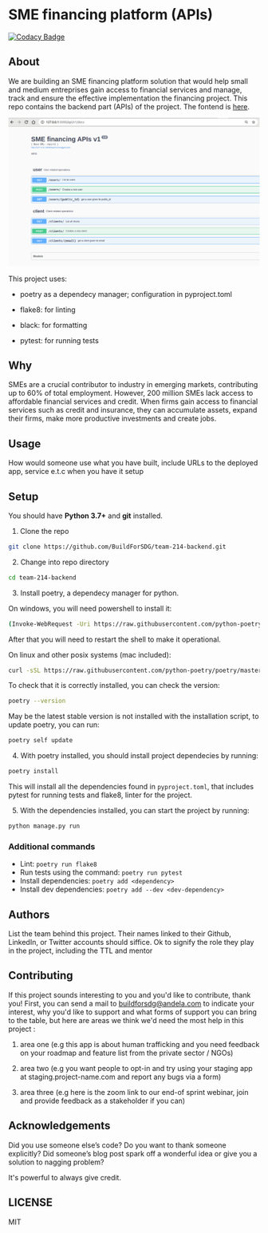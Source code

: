 # SME financing platform (APIs)

[![Codacy Badge](https://img.shields.io/badge/Code%20Quality-D-red)](https://img.shields.io/badge/Code%20Quality-D-red)

## About

We are building an SME financing platform solution that would help small and medium entreprises gain access to financial services and manage, track and ensure the effective implementation the financing project. This repo contains the backend part (APIs) of the project. The fontend is [here](https://github.com/BuildForSDG/.team-214).

![API docs](api_docs.png)

<!-- Once this repo has been setup on Codacy by the TTL, replace the above badge with the actual one from the Codacy dashboard, and add the code coverage badge as well. This is mandatory -->

This project uses:

- poetry as a dependecy manager; configuration in pyproject.toml

- flake8: for linting
- black: for formatting
- pytest: for running tests

## Why

SMEs are a crucial contributor to industry in emerging markets, contributing up to 60% of total employment. However, 200 million SMEs lack access to affordable financial services and credit. When firms gain access to financial services such as credit and insurance, they can accumulate assets, expand their firms, make more productive investments and create jobs.

## Usage

How would someone use what you have built, include URLs to the deployed app, service e.t.c when you have it setup

## Setup

You should have **Python 3.7+** and **git** installed.

1. Clone the repo

```sh
git clone https://github.com/BuildForSDG/team-214-backend.git
```

&nbsp;
2. Change into repo directory

```sh
cd team-214-backend
```

&nbsp;
3. Install poetry, a dependecy manager for python.

On windows, you will need powershell to install it:

```sh
(Invoke-WebRequest -Uri https://raw.githubusercontent.com/python-poetry/poetry/master/get-poetry.py -UseBasicParsing).Content | python
```

After that you will need to restart the shell to make it operational.

On linux and other posix systems (mac included):

```sh
curl -sSL https://raw.githubusercontent.com/python-poetry/poetry/master/get-poetry.py | python
```

To check that it is correctly installed, you can check the version:

```sh
poetry --version
```

May be the latest stable version is not installed with the installation script, to update poetry, you can run:

```sh
poetry self update
```

&nbsp;
4. With poetry installed, you should install project dependecies by running:

```sh
poetry install
```

This will install all the dependencies found in `pyproject.toml`, that includes pytest for running tests and flake8, linter for the project.

&nbsp;
5. With the dependencies installed, you can start the project by running:

```sh
python manage.py run
```

### Additional commands

- Lint: `poetry run flake8`
- Run tests using the command: `poetry run pytest`
- Install dependencies:
  `poetry add <dependency>`
- Install dev dependencies:
  `poetry add --dev <dev-dependency>`

## Authors

List the team behind this project. Their names linked to their Github, LinkedIn, or Twitter accounts should siffice. Ok to signify the role they play in the project, including the TTL and mentor

## Contributing

If this project sounds interesting to you and you'd like to contribute, thank you!
First, you can send a mail to buildforsdg@andela.com to indicate your interest, why you'd like to support and what forms of support you can bring to the table, but here are areas we think we'd need the most help in this project :

1. area one (e.g this app is about human trafficking and you need feedback on your roadmap and feature list from the private sector / NGOs)

2. area two (e.g you want people to opt-in and try using your staging app at staging.project-name.com and report any bugs via a form)

3. area three (e.g here is the zoom link to our end-of sprint webinar, join and provide feedback as a stakeholder if you can)

## Acknowledgements

Did you use someone else’s code?
Do you want to thank someone explicitly?
Did someone’s blog post spark off a wonderful idea or give you a solution to nagging problem?

It's powerful to always give credit.

## LICENSE

MIT

